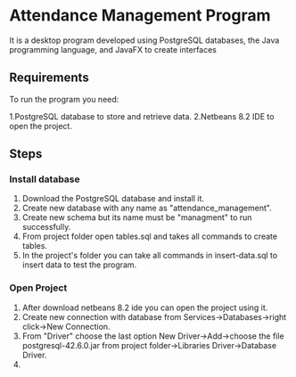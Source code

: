 # Attendance Management Program

It is a desktop program developed using PostgreSQL databases, the Java programming language, and JavaFX to create interfaces

## Requirements

To run the program you need:

1.PostgreSQL database to store and retrieve data.
2.Netbeans 8.2 IDE to open the project.

## Steps
### Install database 
1. Download the PostgreSQL database and install it.
2. Create new database with any name as "attendance_management".
3. Create new schema but its name must be "managment" to run successfully.
4. From project folder open tables.sql and takes all commands to create tables.
5. In the project's folder you can take all commands in insert-data.sql to insert data to test the program.

### Open Project
1. After download netbeans 8.2 ide you can open the project using it.
2. Create new connection with database from Services->Databases->right click->New Connection.
3. From "Driver" choose the last option New Driver->Add->choose the file postgresql-42.6.0.jar from project folder->Libraries Driver->Database Driver.
4. 
